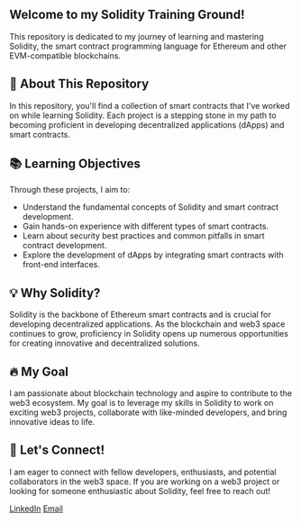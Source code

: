 ## Welcome to my Solidity Training Ground!

This repository is dedicated to my journey of learning and mastering Solidity, the smart contract programming language for Ethereum and other EVM-compatible blockchains.

## 🚀 About This Repository

In this repository, you'll find a collection of smart contracts that I've worked on while learning Solidity. Each project is a stepping stone in my path to becoming proficient in developing decentralized applications (dApps) and smart contracts.

## 📚 Learning Objectives

Through these projects, I aim to:
- Understand the fundamental concepts of Solidity and smart contract development.
- Gain hands-on experience with different types of smart contracts.
- Learn about security best practices and common pitfalls in smart contract development.
- Explore the development of dApps by integrating smart contracts with front-end interfaces.

## 💡 Why Solidity?

Solidity is the backbone of Ethereum smart contracts and is crucial for developing decentralized applications. As the blockchain and web3 space continues to grow, proficiency in Solidity opens up numerous opportunities for creating innovative and decentralized solutions.

## 🔥 My Goal

I am passionate about blockchain technology and aspire to contribute to the web3 ecosystem. My goal is to leverage my skills in Solidity to work on exciting web3 projects, collaborate with like-minded developers, and bring innovative ideas to life.

## 👥 Let's Connect!

I am eager to connect with fellow developers, enthusiasts, and potential collaborators in the web3 space. If you are working on a web3 project or looking for someone enthusiastic about Solidity, feel free to reach out!

[LinkedIn](https://www.linkedin.com/in/andrii-v-polishchuk)
[Email](mailto:polishchuk91@gmail.com)
